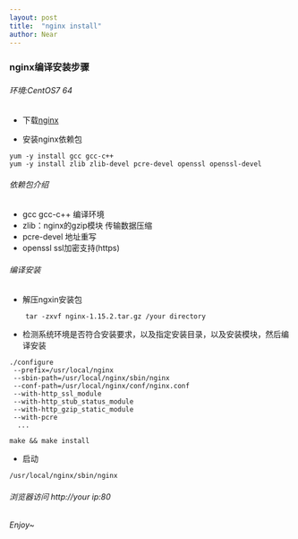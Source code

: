 ```yaml
---
layout: post
title:  "nginx install"
author: Near
---
```



### nginx编译安装步骤
 
###### 环境:CentOS7 64
 
- 下载[nginx](http://nginx.org/download/nginx-1.15.2.tar.gz)
 
- 安装nginx依赖包
 ```
 yum -y install gcc gcc-c++ 
 yum -y install zlib zlib-devel pcre-devel openssl openssl-devel 
 ```
###### 依赖包介绍
 + gcc gcc-c++ 编译环境
 + zlib：nginx的gzip模块 传输数据压缩
 + pcre-devel 地址重写
 + openssl ssl加密支持(https)
 
###### 编译安装

+ 解压ngxin安装包
```
    tar -zxvf nginx-1.15.2.tar.gz /your directory
```

+ 检测系统环境是否符合安装要求，以及指定安装目录，以及安装模块，然后编译安装 

```
./configure 
 --prefix=/usr/local/nginx 
 --sbin-path=/usr/local/nginx/sbin/nginx 
 --conf-path=/usr/local/nginx/conf/nginx.conf 
 --with-http_ssl_module 
 --with-http_stub_status_module
 --with-http_gzip_static_module
 --with-pcre
  ...
```

```
make && make install
```

+ 启动

```
/usr/local/nginx/sbin/nginx 
```

###### 浏览器访问 http://your ip:80 
###### Enjoy~






 
 
 
 

